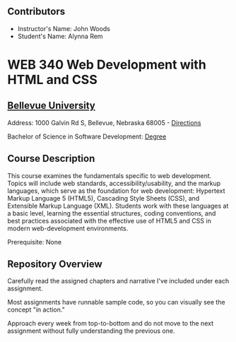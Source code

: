 
<h2>Contributors</h2>
<ul>
<li>Instructor's Name: John Woods</li>
<li>Student's Name: Alynna Rem</li>
</ul>

# WEB 340 Web Development with HTML and CSS
## [Bellevue University](http://bellevue.edu "Bellevue University is a private, non-profit university located in Bellevue, Nebraska, United States.")

Address: 1000 Galvin Rd S, Bellevue, Nebraska 68005 - [Directions](https://www.google.com/maps/dir/''/Bellevue+University/@41.1509562,-95.9896355,12z/data=!4m8!4m7!1m0!1m5!1m1!1s0x8793886a86ca807f:0x838e857240d175eb!2m2!1d-95.9195956!2d41.1509774 "Google maps")

Bachelor of Science in Software Development: [Degree](https://www.bellevue.edu/degrees/bachelor/software-development-bs/ "Designed by developers for developers.")

## Course Description

This course examines the fundamentals specific to web development. Topics will include web standards, accessibility/usability, and the markup languages, which serve as the foundation for web development: Hypertext Markup Language 5 (HTML5), Cascading Style Sheets (CSS), and Extensible Markup Language (XML). 
Students work with these languages at a basic level, learning the essential structures, coding conventions, and best practices associated with the effective use of HTML5 and CSS in modern web-development environments.

Prerequisite: None

## Repository Overview

Carefully read the assigned chapters and narrative I've included under each assignment.

Most assignments have runnable sample code, so you can visually see the concept "in action." 

Approach every week from top-to-bottom and do not move to the next assignment without fully understanding the previous one.

